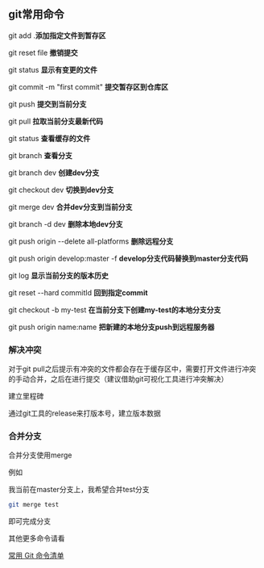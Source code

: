 ## git常用命令

git add .**添加指定文件到暂存区**

git reset file  **撤销提交**

git status  **显示有变更的文件**

git commit -m "first commit" **提交暂存区到仓库区**

git push **提交到当前分支**

git pull **拉取当前分支最新代码**

git status **查看缓存的文件**

git branch **查看分支**

git branch dev **创建dev分支**

git checkout dev **切换到dev分支**

git merge dev **合并dev分支到当前分支**

git branch -d dev **删除本地dev分支**

git push origin --delete all-platforms **删除远程分支**

git push origin develop:master -f **develop分支代码替换到master分支代码**

git log **显示当前分支的版本历史**

git reset --hard commitId **回到指定commit**

git checkout -b my-test  **在当前分支下创建my-test的本地分支分支**

git push origin name:name **把新建的本地分支push到远程服务器**



### 解决冲突

对于git pull之后提示有冲突的文件都会存在于缓存区中，需要打开文件进行冲突的手动合并，之后在进行提交（建议借助git可视化工具进行冲突解决）

建立里程碑

通过git工具的release来打版本号，建立版本数据



### 合并分支

合并分支使用merge

例如

我当前在master分支上，我希望合并test分支

```bash
git merge test
```

即可完成分支





其他更多命令请看 

[常用 Git 命令清单](https://www.ruanyifeng.com/blog/2015/12/git-cheat-sheet.html)











